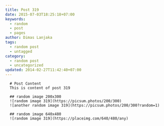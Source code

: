 ```yaml
---
title: Post 319
date: 2015-07-03T18:25:18+07:00
keywords:
  - random
  - post
  - pages
author: Dimas Lanjaka
tags:
  - random post
  - untagged
category:
  - random post
  - uncategorized
updated: 2014-02-27T11:42:40+07:00
---
```


      # Post Content
      This is content of post 319

      ## random image 200x300
      ![random image 319](https://picsum.photos/200/300)
      ![another random image 319](https://picsum.photos/200/300?random=1)

      ## random image 640x480
      ![random image 319](https://placeimg.com/640/480/any)
      